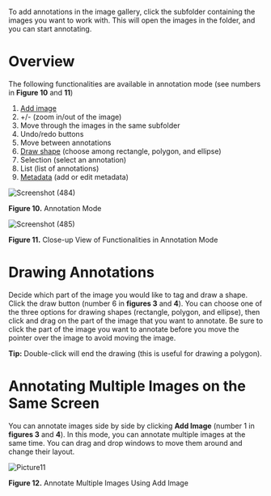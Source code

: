 To add annotations in the image gallery, click the subfolder containing the images you want to work with. This will open the images in the folder, and you can start annotating. 

# Overview

The following functionalities are available in annotation mode (see numbers in **Figure 10** and **11**) 
1.	[Add image](https://github.com/rsimon/immarkus/wiki/04-Annotating-Image#annotate-multiple-images-on-the-same-screen)
2.	+/- (zoom in/out of the image)
3.	Move through the images in the same subfolder
4.	Undo/redo buttons
5.	Move between annotations
6.	[Draw shape](https://github.com/rsimon/immarkus/wiki/04-Annotating-Image#draw-annotations) (choose among rectangle, polygon, and ellipse)
7.	Selection (select an annotation)
8.	List (list of annotations)
9.	[Metadata](https://github.com/rsimon/immarkus/wiki/05-Working-with-Metadata) (add or edit metadata)

![Screenshot (484)](https://github.com/rsimon/immarkus/assets/128056738/913bd4fa-8cf8-4447-9ca5-8b0b1e64fb8a)

**Figure 10.** Annotation Mode

![Screenshot (485)](https://github.com/rsimon/immarkus/assets/128056738/63fd251f-c3e7-4746-9164-c0432fca8576)


**Figure 11.** Close-up View of Functionalities in Annotation Mode


# Drawing Annotations

Decide which part of the image you would like to tag and draw a shape.
Click the draw button (number 6 in **figures 3** and **4**). You can choose one of the three options for drawing shapes (rectangle, polygon, and ellipse), then click and drag on the part of the image that you want to annotate. Be sure to click the part of the image you want to annotate before you move the pointer over the image to avoid moving the image.

**Tip:** Double-click will end the drawing (this is useful for drawing a polygon).
	 
# Annotating Multiple Images on the Same Screen

You can annotate images side by side by clicking **Add Image** (number 1 in **figures 3** and **4**). In this mode, you can annotate multiple images at the same time. You can drag and drop windows to move them around and change their layout.

![Picture11](https://github.com/rsimon/immarkus/assets/128056738/18df8963-93a5-4304-be1b-819c85a2729d)

**Figure 12.** Annotate Multiple Images Using Add Image

